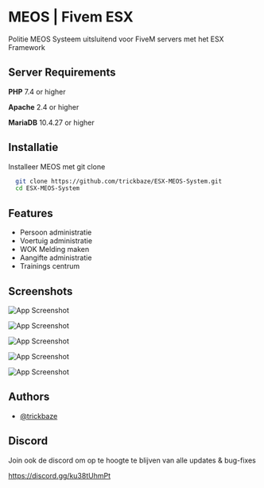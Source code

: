 
# MEOS | Fivem ESX

Politie MEOS Systeem uitsluitend voor FiveM servers met het ESX Framework



## Server Requirements

**PHP** 7.4 or higher 

**Apache** 2.4 or higher

**MariaDB** 10.4.27 or higher 


## Installatie

Installeer MEOS met git clone

```bash
  git clone https://github.com/trickbaze/ESX-MEOS-System.git
  cd ESX-MEOS-System
```
    
## Features

- Persoon administratie
- Voertuig administratie
- WOK Melding maken
- Aangifte administratie
- Trainings centrum


## Screenshots

![App Screenshot](https://i.imgur.com/1EYOKKK.png)

![App Screenshot](https://i.imgur.com/4z0osfa.png)

![App Screenshot](https://i.imgur.com/8U6mFAy.png)

![App Screenshot](https://i.imgur.com/UK4Ihdu.png)

![App Screenshot](https://i.imgur.com/3jpB600.png)


## Authors

- [@trickbaze](https://www.github.com/trickbaze)

## Discord

Join ook de discord om op te hoogte te blijven van alle updates & bug-fixes

https://discord.gg/ku38tUhmPt